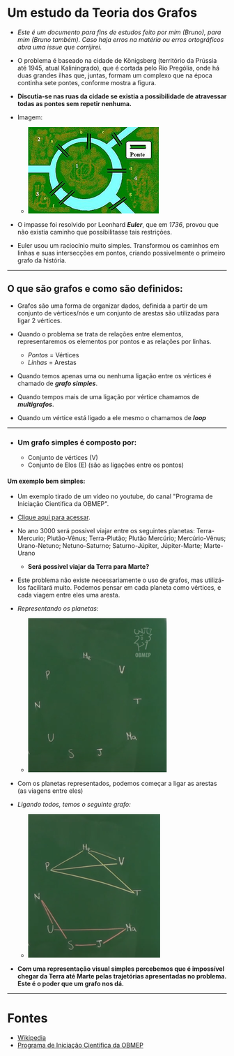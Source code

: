 # Um estudo da Teoria dos Grafos

* *Este é um documento para fins de estudos feito por mim (Bruno), para mim (Bruno também). Caso haja erros na matéria ou erros ortográficos abra uma issue que corrijirei.*


* O problema é baseado na cidade de Königsberg (território da Prússia até 1945, atual Kaliningrado), que é cortada pelo Rio Prególia, onde há duas grandes ilhas que, juntas, formam um complexo que na época continha sete pontes, conforme mostra a figura.

* **Discutia-se nas ruas da cidade se existia a possibilidade de atravessar todas as pontes sem repetir nenhuma.**

* Imagem:
   * ![Pontes](imagens/pontes.jpg)

* O impasse foi resolvido por Leonhard ***Euler***, que em *1736*, provou que não existia caminho que possibilitasse tais restrições.
* Euler usou um raciocínio muito simples. Transformou os caminhos em linhas e suas intersecções em pontos, criando possivelmente o primeiro grafo da história.

--- 

## O que são grafos e como são definidos:

* Grafos são uma forma de organizar dados, definida a partir de um conjunto de vértices/nós e um conjunto de arestas são utilizadas para ligar 2 vértices.

* Quando o problema se trata de relações entre elementos, representaremos os elementos por pontos e as relações por linhas.
   * *Pontos* = Vértices
   * *Linhas* = Arestas

* Quando temos apenas uma ou nenhuma ligação entre os vértices é chamado de ***grafo simples***.
* Quando tempos mais de uma ligação por vértice chamamos de ***multigrafos***.
* Quando um vértice está ligado a ele mesmo o chamamos de ***loop***

---

* ### Um grafo simples é composto por:
   * Conjunto de vértices (V)
   * Conjunto de Elos (E) (são as ligações entre os pontos)


#### Um exemplo bem simples:
   * Um exemplo tirado de um vídeo no youtube, do canal "Programa de Iniciação Cientifica da OBMEP".
   * [Clique aqui para acessar](https://www.youtube.com/watch?v=fLNQfhpv-js&list=PLrVGp617x0hAm90-7zQzbRsSOnN2Vbr-I&index=2).

* No ano 3000 será possivel viajar entre os seguintes planetas: Terra-Mercurio; Plutão-Vênus; Terra-Plutão; Plutão Mercúrio; Mercúrio-Vênus; Urano-Netuno; Netuno-Saturno; Saturno-Júpiter, Júpiter-Marte; Marte-Urano
   * **Será possível viajar da Terra para Marte?**

* Este problema não existe necessariamente o uso de grafos, mas utilizá-los facilitará muito. Podemos pensar em cada planeta como vértices, e cada viagem entre eles uma aresta.

* *Representando os planetas:*
   * ![imagem](imagens/planetas_imagem1.png)

* Com os planetas representados, podemos começar a ligar as arestas (as viagens entre eles)
* *Ligando todos, temos o seguinte grafo:*
   * ![imagem](imagens/planetas_imagem2.png)

* **Com uma representação visual simples percebemos que é impossível chegar da Terra até Marte pelas trajetórias apresentadas no problema. Este é o poder que um grafo nos dá.**


---


# Fontes

* [Wikipedia](https://pt.wikipedia.org/wiki/Sete_pontes_de_K%C3%B6nigsberg)
* [Programa de Iniciação Cientifica da OBMEP](https://www.youtube.com/watch?v=Frmwdter-vQ&list=PLrVGp617x0hAm90-7zQzbRsSOnN2Vbr-I&index=1)
